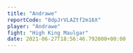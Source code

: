 ```yaml
---
title: "Andrawe"
reportCode: "8dpJrVLAZtf2m16X"
player: "Andrawe"
fight: "High King Maulgar"
date: 2021-06-27T18:56:46.792000+00:00
---
```


